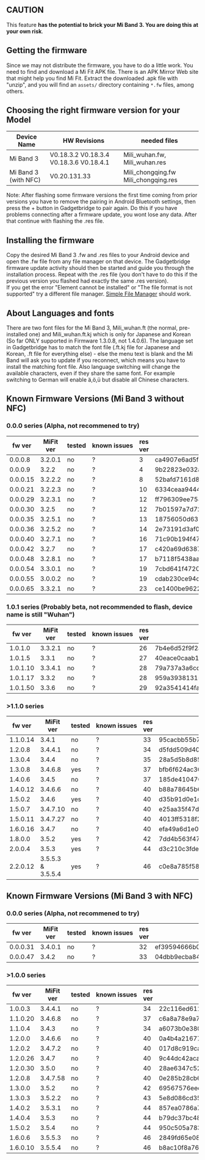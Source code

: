 ## CAUTION
This feature **has the potential to brick your Mi Band 3. You are doing this at your own risk**.

## Getting the firmware
Since we may not distribute the firmware, you have to do a little work. You need to find and download a Mi Fit APK file. There is an APK Mirror Web site that might help you find Mi Fit. Extract the downloaded .apk file with "unzip", and you will find an `assets/` directory containing `*.fw` files, among others.

## Choosing the right firmware version for your Model

Device Name           | HW Revisions | needed files
----------------------|--------------|------------
Mi Band 3             | V0.18.3.2 V0.18.3.4 V0.18.3.6 V0.18.4.1    | Mili_wuhan.fw, Mili_wuhan.res
Mi Band 3 (with NFC)  | V0.20.131.33   | Mili_chongqing.fw Mili_chongqing.res

Note: After flashing some firmware versions the first time coming from prior versions you have to remove the pairing in Android Bluetooth settings, then press the + button in Gadgetbridge to pair again. Do this if you have problems connecting after a firmware update, you wont lose any data. After that continue with flashing the .res file.

## Installing the firmware
Copy the desired Mi Band 3 .fw and .res files to your Android device and open the .fw file from any file manager on that device. The Gadgetbridge firmware update activity should then be started and guide you through the installation process. Repeat with the .res file (you don't have to do this if the previous version you
flashed had exactly the same .res version).   
If you get the error "Element cannot be installed" or "The file format is not supported" try a different file manager. [Simple File Manager](https://f-droid.org/packages/com.simplemobiletools.filemanager/) should work.

## About Languages and fonts
There are two font files for the Mi Band 3, Mili_wuhan.ft (the normal, pre-installed one) and Mili_wuhan.ft.kj which is only for Japanese and Korean (So far ONLY supported in Firmware 1.3.0.8, not 1.4.0.6). The language set in Gadgetbridge has to match the font file (.ft.kj file for Japanese and Korean, .ft file for everything else) - else the menu text is blank and the Mi Band will ask you to update if you reconnect, which means you have to install the matching font file. Also language switching will change the available characters, even if they share the same font. For example switching to German will enable ä,ö,ü but disable all Chinese characters.

## Known Firmware Versions (Mi Band 3 without NFC)

### 0.0.0 series (Alpha, not recommened to try)

fw ver   | MiFit ver | tested | known&nbsp;issues | res ver | fw-md5 | res-md5 
---------|-----------|--------|-------------------|---------|--------|---------
0.0.0.8  | 3.2.0.1   | no | ? | 3  | ca4907e6ad5f5714d0cdfc834c27dc23 | 6fda92d7beaaa5a90b756836f72e1093
0.0.0.9  | 3.2.2     | no | ? | 4  | 9b22823e032a0e686c9d67c4bad4dcbe | 7031b4b74a860beb0d0d8734c2ee6588
0.0.0.15 | 3.2.2.2   | no | ? | 8  | 52bafd7161d82fc384e4d6a637552528 | 78f93c3ad65cdc9fdb6f729356b66343
0.0.0.21 | 3.2.2.3   | no | ? | 10 | 6334ceaa9444a343867328ff3d6fb8a3 | 83ab66ca9ea6a32a0eda9aacca5e680a
0.0.0.29 | 3.2.3.1   | no | ? | 12 | ff796309ee758057b1f5ddc8407844f6 | a4b1a11252f5c79a024fed213bbb60b0
0.0.0.30 | 3.2.5     | no | ? | 12 | 7b01597a7d72d5c5ad576c2bf726a3e4 | a4b1a11252f5c79a024fed213bbb60b0
0.0.0.35 | 3.2.5.1   | no | ? | 13 | 18756050d6397c094d03e383a7124a49 | 83ed6c31cd0e7f972501dd554dfcff70
0.0.0.36 | 3.2.5.2   | no | ? | 14 | 2e73191d3af03919cee13f53639b3600 | 5d75abcc8f92e9d2d6cb9fd2d58dfe5d
0.0.0.40 | 3.2.7.1   | no | ? | 16 | 71c90b194f474449be7660f3dbea6830 | 32562a63766697f777f7dcc1dc1e11f7
0.0.0.42 | 3.2.7     | no | ? | 17 | c420a69d6387965f7ad148d31ca33c9f | cf92efd216110269bae8cf60617e18de
0.0.0.48 | 3.2.8.1   | no | ? | 17 | b7118f5438aa710856776c140a85cf9d | cf92efd216110269bae8cf60617e18de
0.0.0.54 | 3.3.0.1   | no | ? | 19 | 7cbd641f472045ef84795a81342663ac | a8e069f81e95809ce91e962ec2efb486
0.0.0.55 | 3.0.0.2   | no | ? | 19 | cdab230ce94d7f74c7ef1e3d1e15040a | a8e069f81e95809ce91e962ec2efb486
0.0.0.65 | 3.3.2.1   | no | ? | 23 | ce1400be96226e68ecdbc0ff3c675fde | a0febd689fa05616807665cb25851903

### 1.0.1 series (Probably beta, not recommended to flash, device name is still "Wuhan")

fw ver   | MiFit ver | tested | known&nbsp;issues | res ver | fw-md5 | res-md5 
---------|-----------|--------|-------------------|---------|--------|---------
1.0.1.0  | 3.3.2.1   | no | ? | 26 | 7b4e6d52f9f2aca67482e58b96058ac5 | 0957a421d54f6aeae0dbe11f80090c34
1.0.1.5  | 3.3.1     | no | ? | 27 | 40eace0caab14b83ce89c78f4ee108bf | 9becdd15814462c050249d216321330a
1.0.1.10 | 3.3.4.1   | no | ? | 28 | 79a737a3a6cdce9bd09aeeb060559092 | 03c9edeb32186c775464bf25aa06aea6
1.0.1.17 | 3.3.2     | no | ? | 28 | 959a3938131558c31e2ce5706e6c8fa5 | 03c9edeb32186c775464bf25aa06aea6
1.0.1.50 | 3.3.6     | no | ? | 29 | 92a3541414faf7338bc2b119e6c655f8 | fd7e7236d1cd4380b433876802a23f37

### >1.1.0 series 

fw ver   | MiFit ver | tested | known&nbsp;issues | res ver | fw-md5 | res-md5 
---------|-----------|--------|-------------------|---------|--------|---------
1.1.0.14 | 3.4.1     | no  | ? | 33 | 95cacbb55b73cba072be60da649b8964 | 57d2724c4d9b7af6f52ba07007c36251
1.2.0.8  | 3.4.4.1   | no  | ? | 34 | d5fdd509d40c0a3a65bb2b01efdb9475 | 0787aede985e4c3b3a08f30f41c4da89
1.3.0.4  | 3.4.4     | no  | ? | 35 | 28a5d5b8d858ed1fb9c2e982d6d451f1 | 108869297b7d33a7fcd4c9dc3bb7eae5
1.3.0.8  | 3.4.6.8   | yes | ? | 37 | bfb6f624ac30288b06fbfe1874b59bf6 | 6aff668df38678a4f99308a103f3d96c
1.4.0.6  | 3.4.5     | no  | ? | 37 | 185de410470ad4af118cbbe47fc99023 | 6aff668df38678a4f99308a103f3d96c
1.4.0.12 | 3.4.6.6   | no  | ? | 40 | b88a78645b6ceba7f352c70471018e67 | 36019608bbe73ba09acf15c4dc1d9a09
1.5.0.2  | 3.4.6     | yes  | ? | 40 | d35b91d0e1c33edfbc128412b285159d | 36019608bbe73ba09acf15c4dc1d9a09
1.5.0.7  | 3.4.7.10  | no  | ? | 40 | e25aa35f47df6a5d256e158c1fd5e7e1 | 36019608bbe73ba09acf15c4dc1d9a09
1.5.0.11 | 3.4.7.27  | no  | ? | 40 | 4013ff5318f2f5be99a64a71f00acb4c | 36019608bbe73ba09acf15c4dc1d9a09
1.6.0.16 | 3.4.7     | no  | ? | 40 | efa49a6d1e0e48add3099d4e819874b6 | 36019608bbe73ba09acf15c4dc1d9a09
1.8.0.0  | 3.5.2     | yes  | ? | 42 | 7dd4b563f47584d923729e07165ecba2 | 8b6394b18f81c25ad9c5b5c10a027b01
2.0.0.4  | 3.5.3     | yes  | ? | 44 | d3c210c3fde4f02da8a012bd78875756 | 0dfb4d6a39c7d3651c7a5c26dd45846c
2.2.0.12 | 3.5.5.3 & 3.5.5.4   | yes  | ? | 46 | c0e8a785f58b31b83d8b9dd9686ef73a | 36639114613677305ccc935234d09ea8


## Known Firmware Versions (Mi Band 3 with NFC)

### 0.0.0 series (Alpha, not recommened to try)

fw ver   | MiFit ver | tested | known&nbsp;issues | res ver | fw-md5 | res-md5 
---------|-----------|--------|-------------------|---------|--------|---------
0.0.0.31 | 3.4.0.1   | no | ? | 32 | ef39594666b06badee7889e956b872fd | fcd43383c85180380ee7bcd908cfd574
0.0.0.47 | 3.4.2     | no | ? | 33 | 04dbb9ecba849cbb4a2690c5497745f7 | 57d2724c4d9b7af6f52ba07007c36251

### >1.0.0 series
fw ver   | MiFit ver | tested | known&nbsp;issues | res ver | fw-md5 | res-md5 
---------|-----------|--------|-------------------|---------|--------|---------
1.0.0.3  | 3.4.4.1   | no | ? | 34 | 22c116ed6112ccc0360dbe693da7c6a2 | 0787aede985e4c3b3a08f30f41c4da89
1.1.0.20 | 3.4.6.8   | no | ? | 37 | c6a8a78e9a71e3fe184ad6e032ea060d | 6aff668df38678a4f99308a103f3d96c
1.1.0.4  | 3.4.3     | no | ? | 34 | a6073b0e3806191f033997a2231bcb1f | 0787aede985e4c3b3a08f30f41c4da89
1.2.0.0  | 3.4.6.6   | no | ? | 40 | 0a4b4a2167713605666842ca6a0e959e | 36019608bbe73ba09acf15c4dc1d9a09
1.2.0.2  | 3.4.7.2   | no | ? | 40 | 017d8c919ca6fc31da55e3e09196d091 | 36019608bbe73ba09acf15c4dc1d9a09
1.2.0.26 | 3.4.7     | no | ? | 40 | 9c44dc42acaac35f882e08d35d57702d | 36019608bbe73ba09acf15c4dc1d9a09
1.2.0.30 | 3.5.0     | no | ? | 40 | 28ae6347c526d9ce07f404427d34b7b7 | 36019608bbe73ba09acf15c4dc1d9a09
1.2.0.8  | 3.4.7.58  | no | ? | 40 | 0e285b28cb6abde8bfc24c800c7171e2 | 36019608bbe73ba09acf15c4dc1d9a09
1.3.0.0  | 3.5.2     | no | ? | 42 | 69567576eec1338584d469830c8e8a28 | 8b6394b18f81c25ad9c5b5c10a027b01
1.3.0.3  | 3.5.2.2   | no | ? | 43 | 5e8d086cd35de2e26d2629485c20cb47 | 8e471c4a0610788cc4bce9c9bb1825a3
1.4.0.2  | 3.5.3.1   | no | ? | 44 | 857ea0786a76a1c44c962fc418d35bfa | 0dfb4d6a39c7d3651c7a5c26dd45846c
1.4.0.4  | 3.5.3     | no | ? | 44 | b79dc37bc482a3c292ff05a9dcca68d3 | 0dfb4d6a39c7d3651c7a5c26dd45846c
1.5.0.2  | 3.5.4     | no | ? | 44 | 950c505a783824ae921ff95cc8114543 | 0dfb4d6a39c7d3651c7a5c26dd45846c
1.6.0.6  | 3.5.5.3   | no | ? | 46 | 2849fd65e08c02a57d11fa4971162cc9 | 36639114613677305ccc935234d09ea8
1.6.0.10  | 3.5.5.4   | no | ? | 46 | b8ac10f8a76bc3d396cfd09e7f3cd69d | 36639114613677305ccc935234d09ea8
